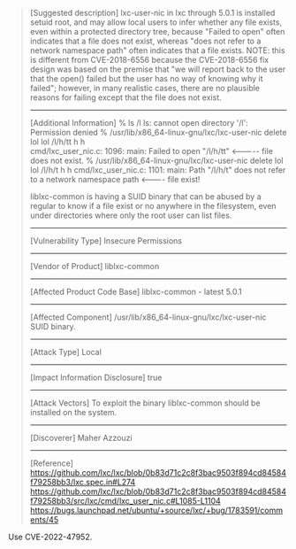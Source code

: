 > [Suggested description]
> lxc-user-nic in lxc through 5.0.1 is installed setuid root, and may
> allow local users to infer whether any file exists, even within a
> protected directory tree, because "Failed to open" often indicates
> that a file does not exist, whereas "does not refer to a network
> namespace path" often indicates that a file exists. NOTE: this is
> different from CVE-2018-6556 because the CVE-2018-6556 fix design was
> based on the premise that "we will report back to the user that the
> open() failed but the user has no way of knowing why it failed";
> however, in many realistic cases, there are no plausible reasons for
> failing except that the file does not exist.
>
> ------------------------------------------
>
> [Additional Information]
> % ls /l
> ls: cannot open directory '/l': Permission denied
> % /usr/lib/x86_64-linux-gnu/lxc/lxc-user-nic delete lol lol /l/h/tt h h   
> cmd/lxc_user_nic.c: 1096: main: Failed to open "/l/h/tt" <----- file does not exist.
> % /usr/lib/x86_64-linux-gnu/lxc/lxc-user-nic delete lol lol /l/h/t h h
> cmd/lxc_user_nic.c: 1101: main: Path "/l/h/t" does not refer to a network namespace path <---- file exist!
>
> liblxc-common is having a SUID binary that can be abused by a regular
> to know if a file exist or no anywhere in the filesystem, even under
> directories where only the root user can list files.
>
> ------------------------------------------
>
> [Vulnerability Type]
> Insecure Permissions
>
> ------------------------------------------
>
> [Vendor of Product]
> liblxc-common
>
> ------------------------------------------
>
> [Affected Product Code Base]
> liblxc-common - latest 5.0.1
>
> ------------------------------------------
>
> [Affected Component]
> /usr/lib/x86_64-linux-gnu/lxc/lxc-user-nic SUID binary.
>
> ------------------------------------------
>
> [Attack Type]
> Local
>
> ------------------------------------------
>
> [Impact Information Disclosure]
> true
>
> ------------------------------------------
>
> [Attack Vectors]
> To exploit the binary liblxc-common should be installed on the system.
>
> ------------------------------------------
>
> [Discoverer]
> Maher Azzouzi
>
> ------------------------------------------
>
> [Reference]
> https://github.com/lxc/lxc/blob/0b83d71c2c8f3bac9503f894cd84584f79258bb3/lxc.spec.in#L274
> https://github.com/lxc/lxc/blob/0b83d71c2c8f3bac9503f894cd84584f79258bb3/src/lxc/cmd/lxc_user_nic.c#L1085-L1104
> https://bugs.launchpad.net/ubuntu/+source/lxc/+bug/1783591/comments/45

Use CVE-2022-47952.
